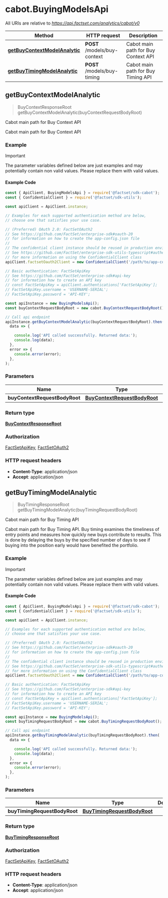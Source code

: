 # cabot.BuyingModelsApi

All URIs are relative to *https://api.factset.com/analytics/cabot/v0*

Method | HTTP request | Description
------------- | ------------- | -------------
[**getBuyContextModelAnalytic**](BuyingModelsApi.md#getBuyContextModelAnalytic) | **POST** /models/buy-context | Cabot main path for Buy Context API
[**getBuyTimingModelAnalytic**](BuyingModelsApi.md#getBuyTimingModelAnalytic) | **POST** /models/buy-timing | Cabot main path for Buy Timing API



## getBuyContextModelAnalytic

> BuyContextResponseRoot getBuyContextModelAnalytic(buyContextRequestBodyRoot)

Cabot main path for Buy Context API

Cabot main path for Buy Context API

### Example

> [!IMPORTANT]
> The parameter variables defined below are just examples and may potentially contain non valid values. Please replace them with valid values.

#### Example Code

```javascript
const { ApiClient, BuyingModelsApi } = require('@factset/sdk-cabot');
const { ConfidentialClient } = require('@factset/sdk-utils');

const apiClient = ApiClient.instance;

// Examples for each supported authentication method are below,
// choose one that satisfies your use case.

// (Preferred) OAuth 2.0: FactSetOAuth2
// See https://github.com/FactSet/enterprise-sdk#oauth-20
// for information on how to create the app-config.json file
//
// The confidential client instance should be reused in production environments.
// See https://github.com/FactSet/enterprise-sdk-utils-typescript#authentication
// for more information on using the ConfidentialClient class
apiClient.factsetOauth2Client = new ConfidentialClient('/path/to/app-config.json');

// Basic authentication: FactSetApiKey
// See https://github.com/FactSet/enterprise-sdk#api-key
// for information how to create an API key
// const FactSetApiKey = apiClient.authentications['FactSetApiKey'];
// FactSetApiKey.username = 'USERNAME-SERIAL';
// FactSetApiKey.password = 'API-KEY';

const apiInstance = new BuyingModelsApi();
const buyContextRequestBodyRoot = new cabot.BuyContextRequestBodyRoot(); // BuyContextRequestBodyRoot | 

// Call api endpoint
apiInstance.getBuyContextModelAnalytic(buyContextRequestBodyRoot).then(
  data => {

    console.log('API called successfully. Returned data:');
    console.log(data);
  },
  error => {
    console.error(error);
  },
);

```


### Parameters


Name | Type | Description  | Notes
------------- | ------------- | ------------- | -------------
 **buyContextRequestBodyRoot** | [**BuyContextRequestBodyRoot**](BuyContextRequestBodyRoot.md)|  | 

### Return type

[**BuyContextResponseRoot**](BuyContextResponseRoot.md)

### Authorization

[FactSetApiKey](../README.md#FactSetApiKey), [FactSetOAuth2](../README.md#FactSetOAuth2)

### HTTP request headers

- **Content-Type**: application/json
- **Accept**: application/json


## getBuyTimingModelAnalytic

> BuyTimingResponseRoot getBuyTimingModelAnalytic(buyTimingRequestBodyRoot)

Cabot main path for Buy Timing API

Cabot main path for Buy Timing API.    Buy timing examines the timeliness of entry points and measures how quickly new buys contribute to results. This is done by delaying the buys by the specified number of days to see if buying into the position early would have benefited the portfolio.

### Example

> [!IMPORTANT]
> The parameter variables defined below are just examples and may potentially contain non valid values. Please replace them with valid values.

#### Example Code

```javascript
const { ApiClient, BuyingModelsApi } = require('@factset/sdk-cabot');
const { ConfidentialClient } = require('@factset/sdk-utils');

const apiClient = ApiClient.instance;

// Examples for each supported authentication method are below,
// choose one that satisfies your use case.

// (Preferred) OAuth 2.0: FactSetOAuth2
// See https://github.com/FactSet/enterprise-sdk#oauth-20
// for information on how to create the app-config.json file
//
// The confidential client instance should be reused in production environments.
// See https://github.com/FactSet/enterprise-sdk-utils-typescript#authentication
// for more information on using the ConfidentialClient class
apiClient.factsetOauth2Client = new ConfidentialClient('/path/to/app-config.json');

// Basic authentication: FactSetApiKey
// See https://github.com/FactSet/enterprise-sdk#api-key
// for information how to create an API key
// const FactSetApiKey = apiClient.authentications['FactSetApiKey'];
// FactSetApiKey.username = 'USERNAME-SERIAL';
// FactSetApiKey.password = 'API-KEY';

const apiInstance = new BuyingModelsApi();
const buyTimingRequestBodyRoot = new cabot.BuyTimingRequestBodyRoot(); // BuyTimingRequestBodyRoot | 

// Call api endpoint
apiInstance.getBuyTimingModelAnalytic(buyTimingRequestBodyRoot).then(
  data => {

    console.log('API called successfully. Returned data:');
    console.log(data);
  },
  error => {
    console.error(error);
  },
);

```


### Parameters


Name | Type | Description  | Notes
------------- | ------------- | ------------- | -------------
 **buyTimingRequestBodyRoot** | [**BuyTimingRequestBodyRoot**](BuyTimingRequestBodyRoot.md)|  | 

### Return type

[**BuyTimingResponseRoot**](BuyTimingResponseRoot.md)

### Authorization

[FactSetApiKey](../README.md#FactSetApiKey), [FactSetOAuth2](../README.md#FactSetOAuth2)

### HTTP request headers

- **Content-Type**: application/json
- **Accept**: application/json

